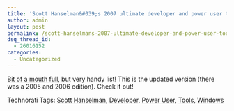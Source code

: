 ```yaml
---
title: 'Scott Hanselman&#039;s 2007 ultimate developer and power user tools list for Windows'
author: admin
layout: post
permalink: /scott-hanselmans-2007-ultimate-developer-and-power-user-tools-list-for-windows/
dsq_thread_id:
  - 26016152
categories:
  - Uncategorized
---
```

[Bit of a mouth full][1], but very handy list! This is the updated version (there was a 2005 and 2006 edition). Check it out!</p> 

<div class="wlWriterSmartContent" id="0767317B-992E-4b12-91E0-4F059A8CECA8:4b83e2bc-0f39-4046-8e95-7c42041b181d" style="padding-right:0px;display:inline;padding-left:0px;padding-bottom:0px;margin:0px;padding-top:0px;">
  Technorati Tags: <a href="http://technorati.com/tags/Scott%20Hanselman" rel="tag">Scott Hanselman</a>, <a href="http://technorati.com/tags/Developer" rel="tag">Developer</a>, <a href="http://technorati.com/tags/Power%20User" rel="tag">Power User</a>, <a href="http://technorati.com/tags/Tools" rel="tag">Tools</a>, <a href="http://technorati.com/tags/Windows" rel="tag">Windows</a>
</div>

 [1]: http://www.hanselman.com/tools